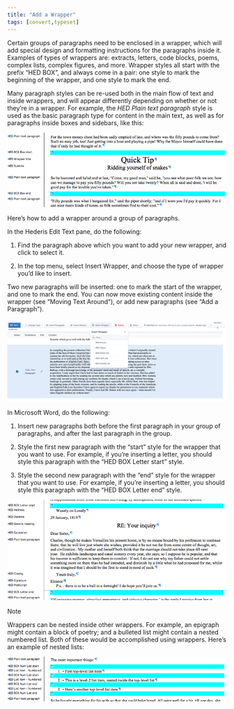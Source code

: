 ```yaml
---
title: "Add a Wrapper"
tags: [convert,typeset]
---
```

 
<html><body><section data-type="chapter" class="hsecchapter" data-hederis-type="hsecchapter" id="add-a-wrapper" data-pi-attrs="id: add-a-wrapper; data-tags: convert,typeset;" role="doc-chapter" data-tags="convert,typeset" data-author-name=" " data-book-title=" " title="Add a Wrapper"><p class="hblkp" data-hederis-type="hblkp" id="pFSkICzwR">Certain groups of paragraphs need to be enclosed in a wrapper, which will add special design and formatting instructions for the paragraphs inside it. Examples of types of wrappers are: extracts, letters, code blocks, poems, complex lists, complex figures, and more. Wrapper styles all start with the prefix &#8220;HED BOX&#8221;, and always come in a pair: one style to mark the beginning of the wrapper, and one style to mark the end.</p><p class="hblkp" data-hederis-type="hblkp" id="pycJXsvVN">Many paragraph styles can be re-used both in the main flow of text and inside wrappers, and will appear differently depending on whether or not they&#8217;re in a wrapper. For example, the <em data-hederis-type="hspanem" id="paAD62lh7">HED Plain text paragraph</em> style is used as the basic paragraph type for content in the main text, as well as for paragraphs inside boxes and sidebars, like this:</p><img data-hederis-type="hblkimg" class="hblkimg" id="pq5udEXf3" src="/images/wrapper1.png" data-img-src="/images/wrapper1.png"/><p class="hblkp" data-hederis-type="hblkp" id="p2mNiJnFN">Here&#8217;s how to add a wrapper around a group of paragraphs.</p><p class="hblkp" data-hederis-type="hblkp" id="pxqFaukgd">In the Hederis Edit Text pane, do the following:</p><ol class="hwprnumlist" data-hederis-type="hwprnumlist" id="ppjqnxkqD"><li class="hblkoli" data-hederis-type="hblkoli" id="liIVIZIrMq"><p class="hblkoli" data-hederis-type="hblklip" id="pS4x4A6ru">Find the paragraph above which you want to add your new wrapper, and click to select it.</p></li><li class="hblkoli" data-hederis-type="hblkoli" id="livtkO0VBK"><p class="hblkoli" data-hederis-type="hblklip" id="pWAZgViR7">In the top menu, select Insert Wrapper, and choose the type of wrapper you&#8217;d like to insert.</p></li></ol><p class="hblkp" data-hederis-type="hblkp" id="pqHWchgBt">Two new paragraphs will be inserted: one to mark the start of the wrapper, and one to mark the end. You can now move existing content inside the wrapper (see &#8220;Moving Text Around&#8221;), or add new paragraphs (see &#8220;Add a Paragraph&#8221;).</p><img data-hederis-type="hblkimg" class="hblkimg" id="pXIYTLwVP" src="/images/wrapper2.png" data-img-src="/images/wrapper2.png"/><p class="hblkp" data-hederis-type="hblkp" id="pJrfqYirU">In Microsoft Word, do the following:</p><ol class="hwprnumlist" data-hederis-type="hwprnumlist" id="pWYYEsJRR"><li class="hblkoli" data-hederis-type="hblkoli" id="liaJ6Lnvza"><p class="hblkoli" data-hederis-type="hblklip" id="py3XxmkiT">Insert new paragraphs both before the first paragraph in your group of paragraphs, and after the last paragraph in the group.</p></li><li class="hblkoli" data-hederis-type="hblkoli" id="lil19wUzIO"><p class="hblkoli" data-hederis-type="hblklip" id="p0rEcioPM">Style the first new paragraph with the &#8220;start&#8221; style for the wrapper that you want to use. For example, if you&#8217;re inserting a letter, you should style this paragraph with the &#8220;HED BOX Letter start&#8221; style.</p></li><li class="hblkoli" data-hederis-type="hblkoli" id="litYTwU74X"><p class="hblkoli" data-hederis-type="hblklip" id="pSOm6xVtA">Style the second new paragraph with the &#8220;end&#8221; style for the wrapper that you want to use. For example, if you&#8217;re inserting a letter, you should style this paragraph with the &#8220;HED BOX Letter end&#8221; style.</p></li></ol><img data-hederis-type="hblkimg" class="hblkimg" id="pAZ8PPaCL" src="/images/letter1.png" data-img-src="/images/letter1.png"/><aside class="hwprbox box" data-hederis-type="hwprbox" id="pqrggazIN" data-type="sidebar"><p class="hblktype" data-hederis-type="hblktype" id="prlFstdWm">Note</p><p class="hblkp" data-hederis-type="hblkp" id="pYOHVBDpI">Wrappers can be nested inside other wrappers. For example, an epigraph might contain a block of poetry; and a bulleted list might contain a nested numbered list. Both of these would be accomplished using wrappers. Here&#8217;s an example of nested lists:</p></aside><img data-hederis-type="hblkimg" class="hblkimg" id="pBwFOHkZm" src="/images/list1.png" data-img-src="/images/list1.png"/></section></body></html>
